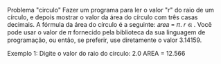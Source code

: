 Problema "circulo" 
Fazer um programa para ler o valor "r" do raio de um círculo, e depois mostrar o valor da área do 
círculo com três casas decimais. A fórmula da área do círculo é a seguinte: 𝑎𝑟𝑒𝑎 = 𝜋. 𝑟
ଶ
. Você pode 
usar o valor de 𝜋 fornecido pela biblioteca da sua linguagem de programação, ou então, se preferir, use 
diretamente o valor 3.14159. 

Exemplo 1: 
Digite o valor do raio do circulo: 2.0
AREA = 12.566 